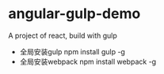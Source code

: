 # angular-gulp-demo
A project of react,  build with gulp
* 全局安装gulp
  npm install gulp -g
* 全局安装webpack
  npm install webpack -g
